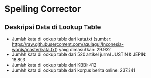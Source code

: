 # Spelling Corrector

## Deskripsi Data di Lookup Table
- Jumlah kata di lookup table dari kata.txt (sumber: https://raw.githubusercontent.com/agulagul/Indonesia-words/master/kata.txt) yang dimasukkan: 29.932
- Jumlah kata di lookup table dari 520 artikel jurnal JUSTIN & JEPIN: 18.803
- Jumlah kata di lookup table dari KBBI: 412
- Jumlah kata di lookup table dari korpus berita online: 237.341

